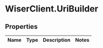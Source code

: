 # WiserClient.UriBuilder

## Properties
Name | Type | Description | Notes
------------ | ------------- | ------------- | -------------


